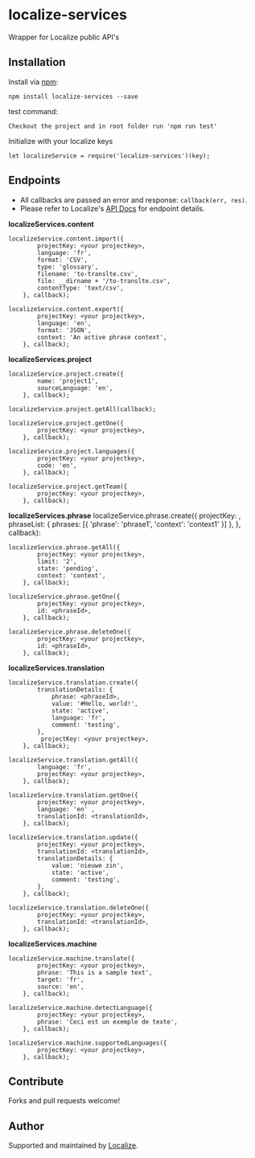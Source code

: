 # localize-services
Wrapper for Localize public API's

Installation
------------

Install via [npm](http://npmjs.org/):

    npm install localize-services --save

test command:

    Checkout the project and in root folder run 'npm run test'

Initialize with your localize keys 

    let localizeService = require('localize-services')(key);

Endpoints
----------
  
- All callbacks are passed an error and response: `callback(err, res)`.
- Please refer to Localize's [API Docs](https://help.localizejs.com/reference#api-overview) for endpoint details.

**localizeServices.content**

    localizeService.content.import({
            projectKey: <your projectkey>,
            language: 'fr',
            format: 'CSV',
            type: 'glossary',
            filename: 'to-translte.csv',
            file: __dirname + '/to-translte.csv',
            contentType: 'text/csv',
        }, callback);

    localizeService.content.export({
            projectKey: <your projectkey>,
            language: 'en',
            format: 'JSON',
            context: 'An active phrase context',
        }, callback);

**localizeServices.project**

    localizeService.project.create({
            name: 'project1',
            sourceLanguage: 'en',
        }, callback);

    localizeService.project.getAll(callback);

    localizeService.project.getOne({
            projectKey: <your projectkey>,
        }, callback);

    localizeService.project.languages({
            projectKey: <your projectkey>,
            code: 'en',
        }, callback);

    localizeService.project.getTeam({
            projectKey: <your projectkey>,
        }, callback);

**localizeServices.phrase**
    localizeService.phrase.create({
            projectKey: <your projectkey>,
            phraseList: { phrases: [{ 'phrase': 'phrase1', 'context': 'context1' }] },
        }, callback):

    localizeService.phrase.getAll({ 
            projectKey: <your projectkey>, 
            limit: '2',
            state: 'pending', 
            context: 'context', 
        }, callback);

    localizeService.phrase.getOne({
            projectKey: <your projectkey>,
            id: <phraseId>, 
        }, callback);

    localizeService.phrase.deleteOne({ 
            projectKey: <your projectkey>,
            id: <phraseId>, 
        }, callback);
    
**localizeServices.translation**

    localizeService.translation.create({ 
            translationDetails: { 
                phrase: <phraseId>,
                value: '#Hello, world!',
                state: 'active',
                language: 'fr',
                comment: 'testing',
            }, 
             projectKey: <your projectkey>, 
        }, callback);

    localizeService.translation.getAll({ 
            language: 'fr',
            projectKey: <your projectkey>, 
        }, callback);

    localizeService.translation.getOne({ 
            projectKey: <your projectkey>,
            language: 'en' ,
            translationId: <translationId>,
        }, callback);

    localizeService.translation.update({
            projectKey: <your projectkey>,
            translationId: <translationId>,
            translationDetails: { 
                value: 'nieuwe zin',
                state: 'active',
                comment: 'testing',
            },
        }, callback);

    localizeService.translation.deleteOne({
            projectKey: <your projectkey>,
            translationId: <translationId>,
        }, callback);

**localizeServices.machine**

    localizeService.machine.translate({
            projectKey: <your projectkey>,
            phrase: 'This is a sample text',
            target: 'fr',
            source: 'en',
        }, callback);

    localizeService.machine.detectLanguage({
            projectKey: <your projectkey>,
            phrase: 'Ceci est un exemple de texte',
        }, callback);

    localizeService.machine.supportedLanguages({
            projectKey: <your projectkey>,
        }, callback);

Contribute
----------

Forks and pull requests welcome!

Author
----------

Supported and maintained by [Localize](https://localizejs.com/).